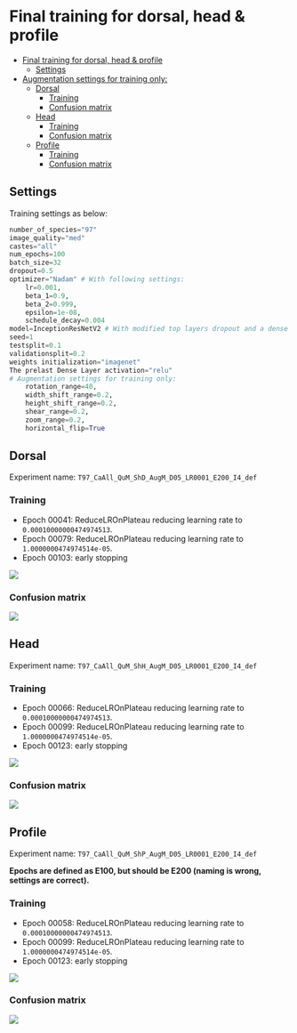 # Final training for dorsal, head & profile

<!-- TOC depthFrom:1 depthTo:6 withLinks:1 updateOnSave:1 orderedList:0 -->

- [Final training for dorsal, head & profile](#final-training-for-dorsal-head-profile)
	- [Settings](#settings)
- [Augmentation settings for training only:](#augmentation-settings-for-training-only)
	- [Dorsal](#dorsal)
		- [Training](#training)
		- [Confusion matrix](#confusion-matrix)
	- [Head](#head)
		- [Training](#training)
		- [Confusion matrix](#confusion-matrix)
	- [Profile](#profile)
		- [Training](#training)
		- [Confusion matrix](#confusion-matrix)

<!-- /TOC -->

## Settings

Training settings as below:

```python
number_of_species="97"
image_quality="med"
castes="all"
num_epochs=100
batch_size=32
dropout=0.5
optimizer="Nadam" # With following settings:
	lr=0.001,
	beta_1=0.9,
	beta_2=0.999,
	epsilon=1e-08,
	schedule_decay=0.004
model=InceptionResNetV2 # With modified top layers dropout and a dense layer with num_species.
seed=1
testsplit=0.1
validationsplit=0.2
weights initialization="imagenet"
The prelast Dense Layer activation="relu"
# Augmentation settings for training only:
    rotation_range=40,
    width_shift_range=0.2,
    height_shift_range=0.2,
    shear_range=0.2,
    zoom_range=0.2,
    horizontal_flip=True
```

## Dorsal
Experiment name: `T97_CaAll_QuM_ShD_AugM_D05_LR0001_E200_I4_def`
### Training
- Epoch 00041: ReduceLROnPlateau reducing learning rate to `0.00010000000474974513`.
- Epoch 00079: ReduceLROnPlateau reducing learning rate to `1.0000000474974514e-05`.
- Epoch 00103: early stopping

![](/docs_experiments/T97_CaAll_QuM_ShD_AugM_D05_LR0001_E200_I4_def.png)

### Confusion matrix

![](/docs_experiments/CM-T97_CaAll_QuM_ShD_AugM_D05_LR0001_E200_I4_def.png)

## Head
Experiment name: `T97_CaAll_QuM_ShH_AugM_D05_LR0001_E200_I4_def`

### Training
- Epoch 00066: ReduceLROnPlateau reducing learning rate to `0.00010000000474974513`.
- Epoch 00099: ReduceLROnPlateau reducing learning rate to `1.0000000474974514e-05`.
- Epoch 00123: early stopping

![](/docs_experiments/T97_CaAll_QuM_ShH_AugM_D05_LR0001_E200_I4_def.png)

### Confusion matrix

![](/docs_experiments/CM-T97_CaAll_QuM_ShH_AugM_D05_LR0001_E200_I4_def.png)

## Profile
Experiment name: `T97_CaAll_QuM_ShP_AugM_D05_LR0001_E200_I4_def`

__Epochs are defined as E100, but should be E200 (naming is wrong, settings are correct).__

### Training
- Epoch 00058: ReduceLROnPlateau reducing learning rate to `0.00010000000474974513`.
- Epoch 00099: ReduceLROnPlateau reducing learning rate to `1.0000000474974514e-05`.
- Epoch 00123: early stopping

![](/docs_experiments/T97_CaAll_QuM_ShP_AugM_D05_LR0001_E200_I4_def.png)

### Confusion matrix

![](/docs_experiments/CM-T97_CaAll_QuM_ShP_AugM_D05_LR0001_E200_I4_def.png)
